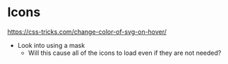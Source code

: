 # Icons

https://css-tricks.com/change-color-of-svg-on-hover/
- Look into using a mask
    - Will this cause all of the icons to load even if they are not needed?
